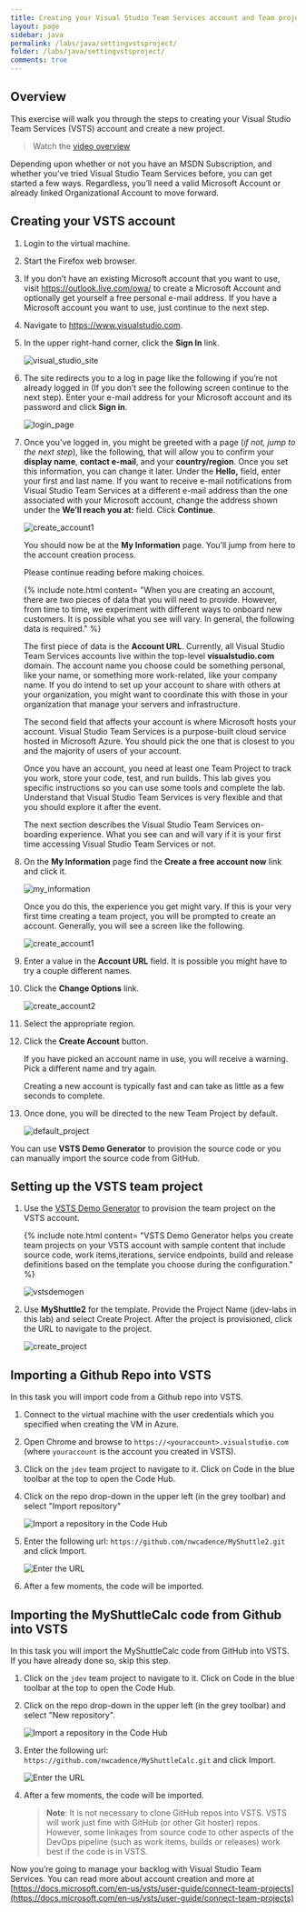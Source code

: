 ```yaml
---
title: Creating your Visual Studio Team Services account and Team project 
layout: page
sidebar: java
permalink: /labs/java/settingvstsproject/
folder: /labs/java/settingvstsproject/
comments: true
---
```


## Overview

This exercise will walk you through the steps to creating your Visual Studio Team Services (VSTS) account and create a new project.

> Watch the [video overview](https://youtu.be/O1UTj-wZr3k)

Depending upon whether or not you have an MSDN Subscription, and whether you’ve tried Visual Studio Team Services before, you can get started a
few ways. Regardless, you’ll need a valid Microsoft Account or already linked Organizational Account to move forward.

## Creating your VSTS account

1. Login to the virtual machine.

1. Start the Firefox web browser.

1. If you don’t have an existing Microsoft account that you want to use, visit <https://outlook.live.com/owa/> to create a Microsoft Account and optionally get yourself a free personal e-mail address. If you have a Microsoft account you want to use, just continue to the next step.

1. Navigate to <https://www.visualstudio.com>.

1. In the upper right-hand corner, click the **Sign In** link.

    ![visual_studio_site](images/visual_studio_site.png)

1. The site redirects you to a log in page like the following if you’re not already logged in (If you don’t see the following screen continue to the next step). Enter your e-mail address for your Microsoft account and its password and click **Sign in**.

    ![login_page](images/login_page.png)

1. Once you’ve logged in, you might be greeted with a page (*if not, jump to the next step*), like the following, that will allow you to confirm your **display name**, **contact e-mail**, and your **country/region**. Once you set this information, you can change it later. Under the **Hello,** field, enter your first and last name. If you want to receive e-mail notifications from Visual Studio Team Services at a different e-mail address than the one associated with your Microsoft account, change the address shown under the **We’ll reach you at:** field. Click **Continue**.

    ![create_account1](images/user_details.png)

    You should now be at the **My Information** page. You’ll jump from here to the account creation process.

    Please continue reading before making choices.

    {% include note.html content= "When you are creating an account, there are two pieces of data that you will need to provide.
    However, from time to time, we experiment with different ways to onboard new customers. It is possible
    what you see will vary. In general, the following data is required." %}

    The first piece of data is the **Account URL**. Currently, all Visual Studio Team Services accounts live within the top-level
    **visualstudio.com** domain. The account name you choose could be something personal, like your name, or something more work-related, like
    your company name. If you do intend to set up your account to share with others at your organization, you might want to coordinate this with
    those in your organization that manage your servers and infrastructure.

    The second field that affects your account is where Microsoft hosts your account. Visual Studio Team Services is a purpose-built cloud service hosted in Microsoft Azure. You should pick the one that is closest to you and the majority of users of your account.

    Once you have an account, you need at least one Team Project to track you work, store your code, test, and run builds. This lab gives you specific instructions so you can use some tools and complete the lab. Understand that Visual Studio Team Services is very flexible and that
    you should explore it after the event.

    The next section describes the Visual Studio Team Services on-boarding experience. What you see can and will vary if it is your first time
    accessing Visual Studio Team Services or not.

1. On the **My Information** page find the **Create a free account now** link and click it.

    ![my_information](images/my_information.png)

    Once you do this, the experience you get might vary. If this is your very first time creating a team project, you will be prompted to create
    an account. Generally, you will see a screen like the following.

    ![create_account1](images/create_account1.png)

1. Enter a value in the **Account URL** field. It is possible you might have to try a couple different names.

1. Click the **Change Options** link.

    ![create_account2](images/create_account2.png)

1. Select the appropriate region.

1. Click the **Create Account** button.

    If you have picked an account name in use, you will receive a warning. Pick a different name and try again.

    Creating a new account is typically fast and can take as little as a few seconds to complete.

1. Once done, you will be directed to the new Team Project by default.

    ![default_project](images/default_project.png)

You can use **VSTS Demo Generator** to provision the source code or you can manually import the source code from GitHub.

## Setting up the VSTS team project

1. Use the [VSTS Demo Generator](https://vstsdemogenerator.azurewebsites.net) to provision the team project on the VSTS account.

   {% include note.html content= "VSTS Demo Generator helps you create team projects on your VSTS account with sample content that include source code, work items,iterations, service endpoints, build and release definitions based on the template you choose during the configuration." %}

   ![vstsdemogen](images/vstsdemogen.png)

1. Use **MyShuttle2** for the template. Provide the Project Name (jdev-labs in this lab) and select Create Project. After the project is provisioned, click the URL to navigate to the project.

   ![create_project](images/create_project.png)

## Importing a Github Repo into VSTS

In this task you will import code from a Github repo into VSTS.

1. Connect to the virtual machine with the user credentials which you specified when creating the VM in Azure.

1. Open Chrome and browse to `https://<youraccount>.visualstudio.com` (where `youraccount` is the account you created in VSTS).

1. Click on the `jdev` team project to navigate to it. Click on Code in the blue toolbar at the top to open the Code Hub.

1. Click on the repo drop-down in the upper left (in the grey toolbar) and select "Import repository"

    ![Import a repository in the Code Hub](images/import-repo.png)

1. Enter the following url: `https://github.com/nwcadence/MyShuttle2.git` and click Import.

    ![Enter the URL](images/import-myshuttle2-url.png)

1. After a few moments, the code will be imported.

## Importing the MyShuttleCalc code from Github into VSTS

In this task you will import the MyShuttleCalc code from GitHub into VSTS. If you have already done so, skip this step.

1. Click on the `jdev` team project to navigate to it. Click on Code in the blue toolbar at the top to open the Code Hub.

1. Click on the repo drop-down in the upper left (in the grey toolbar) and select "New repository".

    ![Import a repository in the Code Hub](images/import-repo.png)

1. Enter the following url: `https://github.com/nwcadence/MyShuttleCalc.git` and click Import.

    ![Enter the URL](images/import-myshuttlecalc-url.png)

1. After a few moments, the code will be imported.

   > **Note**: It is not necessary to clone GitHub repos into VSTS. VSTS will work just fine with GitHub (or other Git hoster) repos. However, some linkages from source code to other aspects of the DevOps pipeline (such as work items, builds or releases) work best if the code is in VSTS.

Now you’re going to manage your backlog with Visual Studio Team
Services. You can read more about account creation and more at
[https://docs.microsoft.com/en-us/vsts/user-guide/connect-team-projects](https://docs.microsoft.com/en-us/vsts/user-guide/connect-team-projects)
